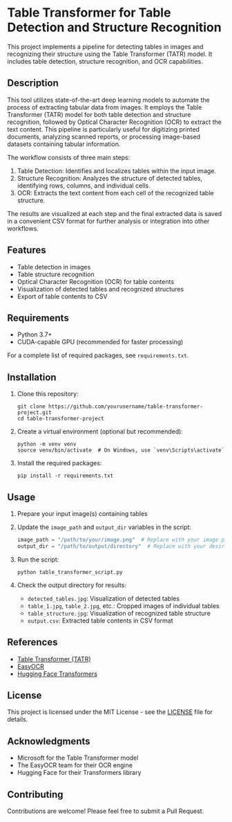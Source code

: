 # Table Transformer for Table Detection and Structure Recognition

This project implements a pipeline for detecting tables in images and recognizing their structure using the Table Transformer (TATR) model. It includes table detection, structure recognition, and OCR capabilities.

## Description

This tool utilizes state-of-the-art deep learning models to automate the process of extracting tabular data from images. It employs the Table Transformer (TATR) model for both table detection and structure recognition, followed by Optical Character Recognition (OCR) to extract the text content. This pipeline is particularly useful for digitizing printed documents, analyzing scanned reports, or processing image-based datasets containing tabular information.

The workflow consists of three main steps:
1. Table Detection: Identifies and localizes tables within the input image.
2. Structure Recognition: Analyzes the structure of detected tables, identifying rows, columns, and individual cells.
3. OCR: Extracts the text content from each cell of the recognized table structure.

The results are visualized at each step and the final extracted data is saved in a convenient CSV format for further analysis or integration into other workflows.

## Features

- Table detection in images
- Table structure recognition
- Optical Character Recognition (OCR) for table contents
- Visualization of detected tables and recognized structures
- Export of table contents to CSV

## Requirements

- Python 3.7+
- CUDA-capable GPU (recommended for faster processing)

For a complete list of required packages, see `requirements.txt`.

## Installation

1. Clone this repository:
   ```
   git clone https://github.com/yourusername/table-transformer-project.git
   cd table-transformer-project
   ```

2. Create a virtual environment (optional but recommended):
   ```
   python -m venv venv
   source venv/bin/activate  # On Windows, use `venv\Scripts\activate`
   ```

3. Install the required packages:
   ```
   pip install -r requirements.txt
   ```

## Usage

1. Prepare your input image(s) containing tables

2. Update the `image_path` and `output_dir` variables in the script:
   ```python
   image_path = "/path/to/your/image.png"  # Replace with your image path
   output_dir = "/path/to/output/directory"  # Replace with your desired output directory
   ```

3. Run the script:
   ```
   python table_transformer_script.py
   ```

4. Check the output directory for results:
   - `detected_tables.jpg`: Visualization of detected tables
   - `table_1.jpg`, `table_2.jpg`, etc.: Cropped images of individual tables
   - `table_structure.jpg`: Visualization of recognized table structure
   - `output.csv`: Extracted table contents in CSV format

## References

- [Table Transformer (TATR)](https://github.com/microsoft/table-transformer)
- [EasyOCR](https://github.com/JaidedAI/EasyOCR)
- [Hugging Face Transformers](https://huggingface.co/transformers/)

## License

This project is licensed under the MIT License - see the [LICENSE](LICENSE) file for details.

## Acknowledgments

- Microsoft for the Table Transformer model
- The EasyOCR team for their OCR engine
- Hugging Face for their Transformers library

## Contributing

Contributions are welcome! Please feel free to submit a Pull Request.
